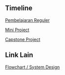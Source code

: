 ## Timeline

<a href="https://cobalt-bike-c9e.notion.site/Reguler-7f796c6eb585414186cd01ff308e099a">Pembelajaran Reguler</a>

<a href="https://cobalt-bike-c9e.notion.site/Mini-Project-b22159159afe4fae827cec31d7f9703b">Mini Project</a>

<a href="https://cobalt-bike-c9e.notion.site/Capstone-Classroom-3bd3af7b63c14feb9a1a22aef4a75c5b">Capstone Project</a>

## Link Lain

<a href="https://drive.google.com/file/d/1FCxMUnE_lA9NJm46y4UlgzmGHoLAWrRN/view?usp=sharing">Flowchart / System Design</a>
